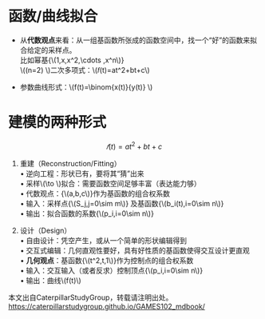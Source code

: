 # 函数/曲线拟合     

* 从**代数观点**来看：从一组基函数所张成的函数空间中，找一个“好”的函数来拟合给定的采样点。     
比如幂基{\\(1,x,x^2,\cdots ,x^n\\)}      
\\((n=2) \\)二次多项式：\\(𝑓(t)=at^2+bt+c\\)   

* 参数曲线形式：\\(f(t)=\binom{x(t)}{y(t)} \\)    

# 建模的两种形式   

$$
𝑓(t)=at^2+bt+c
$$

1. 重建（Reconstruction/Fitting）       
• 逆向工程：形状已有，要将其“猜”出来    
• 采样\\(\to \\)拟合：需要函数空间足够丰富（表达能力够）   
• 代数观点：{\\(a,b,c\\)}作为基函数的组合权系数     
• 输入：采样点{\\(S_j,j=0\sim m\\)} 及基函数{\\(b_i(t),i=0\sim n\\)}     
• 输出：拟合函数的系数{\\(p_i,i=0\sim n\\)}       

2. 设计（Design）    
• 自由设计：凭空产生，或从一个简单的形状编辑得到     
• 交互式编辑：几何直观性要好，具有好性质的基函数使得交互设计更直观    
• **几何观点**：基函数{\\(t^2,t,1\\)}作为控制点的组合权系数   
• 输入：交互输入（或者反求）控制顶点{\\(p_i,i=0\sim n\\)}     
• 输出：曲线\\(f(t)\\)   

本文出自CaterpillarStudyGroup，转载请注明出处。
<https://caterpillarstudygroup.github.io/GAMES102_mdbook/>
